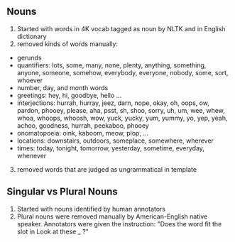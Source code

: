 

## Nouns

1. Started with words in 4K vocab tagged as noun by NLTK and in English dictionary
2. removed  kinds of words manually:
- gerunds
- quantifiers: lots, some, many, none, plenty, anything, something, anyone, someone, somehow, everybody, everyone, nobody, some, sort, whoever
- number, day, and month words
- greetings: hey, hi, goodbye, hello ...
- interjections: hurrah, hurray, jeez, darn, nope, okay, oh, oops, ow, pardon, phooey, please, aha, psst, sh, shoo, sorry, uh, um, wee, whew, whoa, whoops, whoosh, wow, yuck, yucky, yum, yummy, yo, yep, yeah, achoo, goodness, hurrah, peekaboo, phooey
- onomatopoeia: oink, kaboom, meow, plop, ...
- locations: downstairs, outdoors, someplace, somewhere, wherever
- times: today, tonight, tomorrow, yesterday, sometime, everyday, whenever
3. removed words that are judged as ungrammatical in template



## Singular vs Plural Nouns

1. Started with nouns identified by human annotators
2. Plural nouns were removed manually by American-English native speaker. 
Annotators were given the instruction: "Does the word fit the slot in Look at these _ ?"

